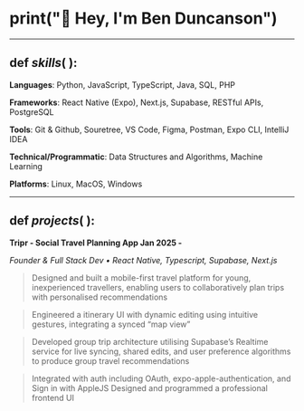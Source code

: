 # print("👋 Hey, I'm **Ben Duncanson**")

---

## def ***skills***( ):

**Languages**: Python, JavaScript, TypeScript, Java, SQL, PHP 

**Frameworks**: React Native (Expo), Next.js, Supabase, RESTful APIs, PostgreSQL

**Tools**: Git & Github, Souretree, VS Code, Figma, Postman, Expo CLI, IntelliJ IDEA

**Technical/Programmatic**: Data Structures and Algorithms, Machine Learning

**Platforms**: Linux, MacOS, Windows

---

## def ***projects***( ):

**Tripr - Social Travel Planning App							Jan 2025 -**

*Founder & Full Stack Dev • React Native, Typescript, Supabase, Next.js*

> Designed and built a mobile-first travel platform for young, inexperienced travellers, enabling users to collaboratively plan trips with personalised recommendations

> Engineered a itinerary UI with dynamic editing using intuitive gestures, integrating a synced “map view”

> Developed group trip architecture utilising Supabase’s Realtime service for live syncing, shared edits, and user preference algorithms to produce group travel recommendations

> Integrated with auth including OAuth, expo-apple-authentication, and Sign in with AppleJS
Designed and programmed a professional frontend UI



